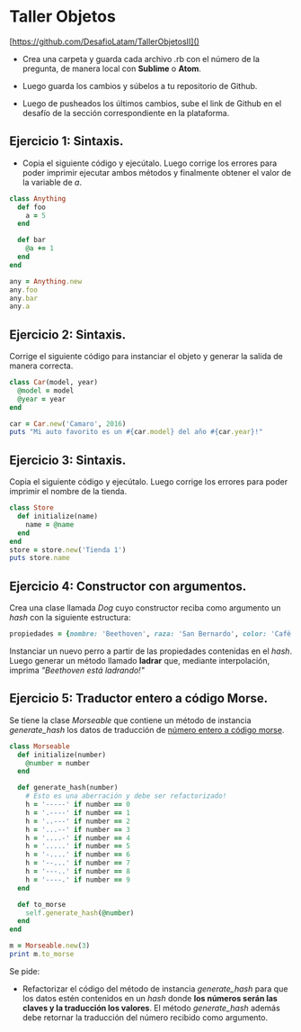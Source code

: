# Taller Objetos 

[https://github.com/DesafioLatam/TallerObjetosII]()

- Crea una carpeta y guarda cada archivo .rb con el número de la pregunta, de manera local con **Sublime** o **Atom**.

- Luego guarda los cambios y súbelos a tu repositorio de Github.

- Luego de pusheados los últimos cambios, sube el link de Github en el desafío de la sección correspondiente en la plataforma.

## Ejercicio 1: Sintaxis.

- Copia el siguiente código y ejecútalo. Luego corrige los errores para poder imprimir ejecutar ambos métodos y finalmente obtener el valor de la variable de *a*.

~~~ruby
class Anything
  def foo
    a = 5
  end

  def bar
    @a += 1
  end
end

any = Anything.new
any.foo
any.bar
any.a
~~~

## Ejercicio 2: Sintaxis.
Corrige el siguiente código para instanciar el objeto y generar la salida de manera correcta.

~~~ruby
class Car(model, year)
  @model = model
  @year = year
end

car = Car.new('Camaro', 2016)
puts "Mi auto favorito es un #{car.model} del año #{car.year}!"
~~~

## Ejercicio 3: Sintaxis.

Copia el siguiente código y ejecútalo. Luego corrige los errores para poder imprimir el nombre de la tienda.

~~~ruby
class Store
  def initialize(name)
  	name = @name
  end
end
store = store.new('Tienda 1')
puts store.name
~~~

## Ejercicio 4: Constructor con argumentos.

Crea una clase llamada *Dog* cuyo constructor reciba como argumento un *hash* con la siguiente estructura:

~~~ruby
propiedades = {nombre: 'Beethoven', raza: 'San Bernardo', color: 'Café'}
~~~

Instanciar un nuevo perro a partir de las propiedades contenidas en el *hash*. Luego generar un método llamado **ladrar** que, mediante interpolación, imprima *"Beethoven está ladrando!"*


## Ejercicio 5: Traductor entero a código Morse.

Se tiene la clase *Morseable* que contiene un método de instancia *generate_hash* los datos de traducción de <u>número entero a código morse</u>.

~~~ruby
class Morseable
  def initialize(number)
    @number = number
  end

  def generate_hash(number)
    # Esto es una aberración y debe ser refactorizado!
    h = '-----' if number == 0
    h = '.----' if number == 1
    h = '..---' if number == 2
    h = '...--' if number == 3
    h = '....-' if number == 4
    h = '.....' if number == 5
    h = '-....' if number == 6
    h = '--...' if number == 7
    h = '---..' if number == 8
    h = '----.' if number == 9
  end

  def to_morse
    self.generate_hash(@number)
  end
end

m = Morseable.new(3)
print m.to_morse
~~~

Se pide:

- Refactorizar el código del método de instancia *generate_hash* para que los datos estén contenidos en un *hash* donde **los números serán las claves y la traducción los valores**. El método *generate_hash* además debe retornar la traducción del número recibido como argumento.

